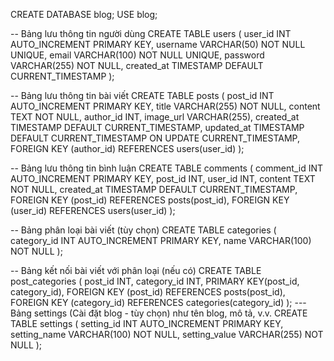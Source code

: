 CREATE DATABASE blog;
USE blog;


-- Bảng lưu thông tin người dùng
CREATE TABLE users (
    user_id INT AUTO_INCREMENT PRIMARY KEY,
    username VARCHAR(50) NOT NULL UNIQUE,
    email VARCHAR(100) NOT NULL UNIQUE,
    password VARCHAR(255) NOT NULL,
    created_at TIMESTAMP DEFAULT CURRENT_TIMESTAMP
);


-- Bảng lưu thông tin bài viết
CREATE TABLE posts (
    post_id INT AUTO_INCREMENT PRIMARY KEY,
    title VARCHAR(255) NOT NULL,
    content TEXT NOT NULL,
    author_id INT,
    image_url VARCHAR(255),
    created_at TIMESTAMP DEFAULT CURRENT_TIMESTAMP,
    updated_at TIMESTAMP DEFAULT CURRENT_TIMESTAMP ON UPDATE CURRENT_TIMESTAMP,
    FOREIGN KEY (author_id) REFERENCES users(user_id)
);


-- Bảng lưu thông tin bình luận
CREATE TABLE comments (
    comment_id INT AUTO_INCREMENT PRIMARY KEY,
    post_id INT,
    user_id INT,
    content TEXT NOT NULL,
    created_at TIMESTAMP DEFAULT CURRENT_TIMESTAMP,
    FOREIGN KEY (post_id) REFERENCES posts(post_id),
    FOREIGN KEY (user_id) REFERENCES users(user_id)
);


-- Bảng phân loại bài viết (tùy chọn)
CREATE TABLE categories (
    category_id INT AUTO_INCREMENT PRIMARY KEY,
    name VARCHAR(100) NOT NULL
);


-- Bảng kết nối bài viết với phân loại (nếu có)
CREATE TABLE post_categories (
    post_id INT,
    category_id INT,
    PRIMARY KEY(post_id, category_id),
    FOREIGN KEY (post_id) REFERENCES posts(post_id),
    FOREIGN KEY (category_id) REFERENCES categories(category_id)
);
---Bảng settings (Cài đặt blog - tùy chọn)  như tên blog, mô tả, v.v.
CREATE TABLE settings (
    setting_id INT AUTO_INCREMENT PRIMARY KEY,
    setting_name VARCHAR(100) NOT NULL,
    setting_value VARCHAR(255) NOT NULL
);



